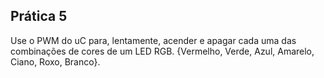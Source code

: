 ## Prática 5
Use o PWM do uC para, lentamente, acender e apagar cada uma das combinações de cores de um LED RGB. {Vermelho, Verde, Azul, Amarelo, Ciano, Roxo, Branco}.